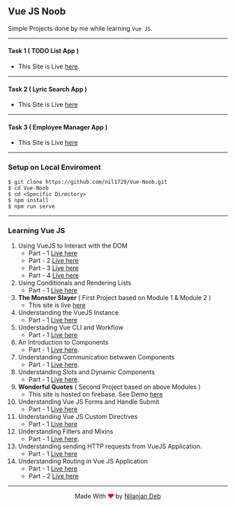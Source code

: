 ## Vue JS Noob

Simple Projects done by me while learning `Vue JS`.

---

#### Task 1 ( TODO List App )

- This Site is Live [here](https://vue-noob-1.netlify.app/).

---

#### Task 2 ( Lyric Search App )

- This Site is Live [here](https://vue-noob-2.netlify.app)

---

#### Task 3 ( Employee Manager App )

- This Site is Live [here](https://vue-noob-nil-3.web.app/)

---

### Setup on Local Enviroment

```
$ git clone https://github.com/nil1729/Vue-Noob.git
$ cd Vue-Noob
$ cd <Specific Directory>
$ npm install
$ npm run serve
```

---

### Learning Vue JS

1. Using VueJS to Interact with the DOM
   - Part - 1 [Live here](https://nil1729.github.io/Vue-Noob/vue-noob-DOM-1/)
   - Part - 2 [Live here](https://nil1729.github.io/Vue-Noob/vue-noob-DOM-2/)
   - Part - 3 [Live here](https://nil1729.github.io/Vue-Noob/vue-noob-DOM-3/)
   - Part - 4 [Live here](https://nil1729.github.io/Vue-Noob/vue-noob-DOM-4/)
2. Using Conditionals and Rendering Lists
   - Part - 1 [Live here](https://nil1729.github.io/Vue-Noob/vue-noob-COND-1/)
3. **The Monster Slayer** ( First Project based on Module 1 & Module 2 )
   - This site is live [here](https://nil1729.github.io/Vue-Noob/vue-noob-PROJ-1)
4. Understanding the VueJS Instance
   - Part - 1 [Live here](https://nil1729.github.io/Vue-Noob/vue-noob-INST-1/)
5. Understading Vue CLI and Workflow
   - Part - 1 [Live here](https://nil1729.github.io/Vue-Noob/vue-noob-CLI-1)
6. An Introduction to Components
   - Part - 1 [Live here](https://nil1729.github.io/Vue-Noob/vue-noob-COMP-1).
7. Understanding Communication betwwen Components
   - Part - 1 [Live here](https://vue-js-noob.web.app/).
8. Understanding Slots and Dynamic Components
   - Part - 1 [Live here](https://vue-comp-3.web.app/).
9. **Wonderful Quotes** ( Second Project based on above Modules )
   - This site is hosted on firebase. See Demo [here](https://vue-proj-2.web.app/)
10. Understanding Vue JS Forms and Handle Submit
    - Part - 1 [Live here](https://vue-form-1.web.app/)
11. Understanding Vue JS Custom Directives
    - Part - 1 [Live here](https://vue-noob-directive.web.app/)
12. Understanding Filters and Mixins
    - Part - 1 [Live here](https://vue-noob-filter.web.app/).
13. Understanding sending HTTP requests from VueJS Application.
    - Part - 1 [Live here](https://vue-noob-http-1.web.app/)
14. Understanding Routing in Vue JS Application
    - Part - 1 [Live here](https://vue-router-nil-1.web.app/)
    - Part - 2 [Live here](https://vue-noob-router-2.web.app/)

---

<p style="text-align: center;">Made With<span style="color: red;"> &#10084; </span>by <a href="https://github.com/nil1729" target="_blank"> Nilanjan Deb </a> </p>
